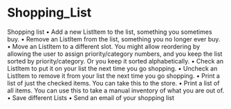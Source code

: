 Shopping_List
=============

Shopping list
•	Add a new ListItem to the list, something you sometimes buy.
•	Remove an ListItem from the list, something you no longer ever buy.
•	Move an ListItem to a different slot. You might allow reordering by allowing the user to assign priority/category numbers, and you keep the list sorted by priority/category. Or you keep it sorted alphabetically.
•	Check an ListItem to put it on your list the next time you go shopping.
•	Uncheck an ListItem to remove it from your list the next time you go shopping.
•	Print a list of just the checked items. You can take this to the store.
•	Print a list of all items. You can use this to take a manual inventory of what you are out of.
•	Save different Lists
•	Send an email of your shopping list
